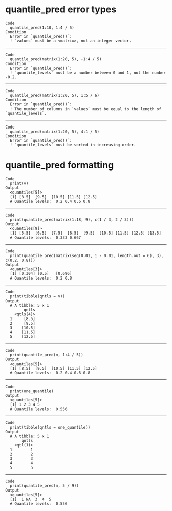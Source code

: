 # quantile_pred error types

    Code
      quantile_pred(1:10, 1:4 / 5)
    Condition
      Error in `quantile_pred()`:
      ! `values` must be a <matrix>, not an integer vector.

---

    Code
      quantile_pred(matrix(1:20, 5), -1:4 / 5)
    Condition
      Error in `quantile_pred()`:
      ! `quantile_levels` must be a number between 0 and 1, not the number -0.2.

---

    Code
      quantile_pred(matrix(1:20, 5), 1:5 / 6)
    Condition
      Error in `quantile_pred()`:
      ! The number of columns in `values` must be equal to the length of `quantile_levels`.

---

    Code
      quantile_pred(matrix(1:20, 5), 4:1 / 5)
    Condition
      Error in `quantile_pred()`:
      ! `quantile_levels` must be sorted in increasing order.

# quantile_pred formatting

    Code
      print(v)
    Output
      <quantiles[5]>
      [1] [8.5]  [9.5]  [10.5] [11.5] [12.5]
      # Quantile levels:  0.2 0.4 0.6 0.8 

---

    Code
      print(quantile_pred(matrix(1:18, 9), c(1 / 3, 2 / 3)))
    Output
      <quantiles[9]>
      [1] [5.5]  [6.5]  [7.5]  [8.5]  [9.5]  [10.5] [11.5] [12.5] [13.5]
      # Quantile levels:  0.333 0.667 

---

    Code
      print(quantile_pred(matrix(seq(0.01, 1 - 0.01, length.out = 6), 3), c(0.2, 0.8)))
    Output
      <quantiles[3]>
      [1] [0.304] [0.5]   [0.696]
      # Quantile levels:  0.2 0.8 

---

    Code
      print(tibble(qntls = v))
    Output
      # A tibble: 5 x 1
            qntls
        <qtls(4)>
      1     [8.5]
      2     [9.5]
      3    [10.5]
      4    [11.5]
      5    [12.5]

---

    Code
      print(quantile_pred(m, 1:4 / 5))
    Output
      <quantiles[5]>
      [1] [8.5]  [9.5]  [10.5] [11.5] [12.5]
      # Quantile levels:  0.2 0.4 0.6 0.8 

---

    Code
      print(one_quantile)
    Output
      <quantiles[5]>
      [1] 1 2 3 4 5
      # Quantile levels:  0.556 

---

    Code
      print(tibble(qntls = one_quantile))
    Output
      # A tibble: 5 x 1
           qntls
        <qtl(1)>
      1        1
      2        2
      3        3
      4        4
      5        5

---

    Code
      print(quantile_pred(m, 5 / 9))
    Output
      <quantiles[5]>
      [1]  1 NA  3  4  5
      # Quantile levels:  0.556 

